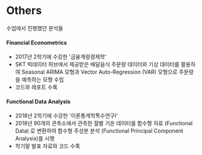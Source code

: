 # Others
수업에서 진행했던 분석들

#### Financial Econometrics
- 2017년 2학기에 수강한 '금융계량경제학' 
- SKT 빅데이터 허브에서 제공받은 배달음식 주문량 데이터와 기상 데이터를 활용하여 Seasonal ARIMA 모형과 Vector Auto-Regression (VAR) 모형으로 주문량을 예측하는 모형 수립
- 코드와 레포트 수록

#### Functional Data Analysis
- 2018년 2학기에 수강한 '이론통계학특수연구I' 
- 2018년 90개의 관측소에서 관측한 월별 기온 데이터를 함수형 자료 (Functional Data) 로 변환하여 함수형 주성분 분석 (Functional Principal Component Analysis)를 시행
- 학기말 발표 자료와 코드 수록
